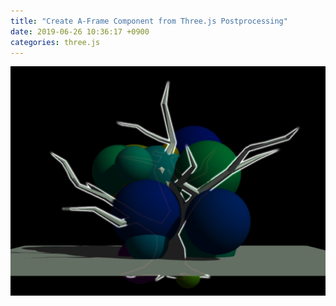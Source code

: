 ```yaml
---
title: "Create A-Frame Component from Three.js Postprocessing"
date: 2019-06-26 10:36:17 +0900
categories: three.js
---
```


![threejs-outline](../_assets/2019-09-26/threejs-outline.png)
